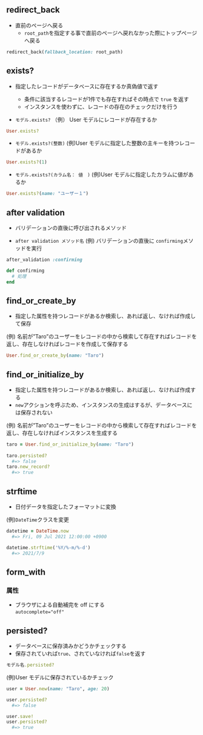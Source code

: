 ## redirect_back
- 直前のページへ戻る
  - `root_path`を指定する事で直前のページへ戻れなかった際にトップページへ戻る
```ruby
redirect_back(fallback_location: root_path)
```
  
## exists?
- 指定したレコードがデータベースに存在するか真偽値で返す
  - 条件に該当するレコードが1件でも存在すればその時点で `true` を返す
  - インスタンスを使わずに、レコードの存在のチェックだけを行う
  
- `モデル.exists?`
（例） User モデルにレコードが存在するか

```ruby
User.exists?
```
  
- `モデル.exists?(整数)`
(例)User モデルに指定した整数の主キーを持つレコードがあるか

```ruby
User.exists?(1)
```

- `モデル.exists?(カラム名： 値　)`
(例)User モデルに指定したカラムに値があるか

```ruby
User.exists?(name: "ユーザー１")
```
  
## after validation
- バリデーションの直後に呼び出されるメソッド
  
- `after validation メソッド名`
(例) バリデーションの直後に `confirming`メソッドを実行
  
```ruby
after_validation :confirming

def confirming
  # 処理
end
```
  
## find_or_create_by
- 指定した属性を持つレコードがあるか検索し、あれば返し、なければ作成して保存
  
(例) 名前が”Taro”のユーザーをレコードの中から検索して存在すればレコードを返し、存在しなければレコードを作成して保存する
```ruby
User.find_or_create_by(name: "Taro")
```
  
## find_or_initialize_by
- 指定した属性を持つレコードがあるか検索し、あれば返し、なければ作成する
- `new`アクションを呼ぶため、インスタンスの生成はするが、データベースには保存されない
  
(例) 名前が”Taro”のユーザーをレコードの中から検索して存在すればレコードを返し、存在しなければインスタンスを生成する
```ruby
taro = User.find_or_initialize_by(name: "Taro")
  
taro.persisted?
  #=> false
taro.new_record?
  #=> true
```

## strftime
- 日付データを指定したフォーマットに変換
  
(例)`DateTime`クラスを変更
```rb
datetime = DateTime.now
  #=> Fri, 09 Jul 2021 12:00:00 +0900

datetime.strftime('%Y/%-m/%-d')
  #=> 2021/7/9
```
  
## form_with
### 属性
- ブラウザによる自動補完を off にする  
`autocomplete="off"`
  
## persisted?
- データベースに保存済みかどうかチェックする
- 保存されていれば`true`、されていなければ`false`を返す
```rb
モデル名.persisted?
```
(例)User モデルに保存されているかチェック
```rb
user = User.new(name: "Taro", age: 20)

user.persisted?
  #=> false

user.save!
user.persisted?
  #=> true
```
